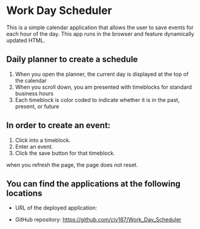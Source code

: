 # Work Day Scheduler

This is a simple calendar application that allows the user to save events for each hour of the day. This app runs in the browser and feature dynamically updated HTML.


## Daily planner to create a schedule
1. When you open the planner, the current day is displayed at the top of the calendar
2. When you scroll down, you am presented with timeblocks for standard business hours
3. Each timeblock is color coded to indicate whether it is in the past, present, or future

## In order to create an event:
1. Click into a timeblock.
2. Enter an event.
3. Click the save button for that timeblock.
>
when you refresh the page, the page does not reset.

## You can find the applications at the following locations

* URL of the deployed application:  

* GitHub repository: https://github.com/civ187/Work_Day_Scheduler
